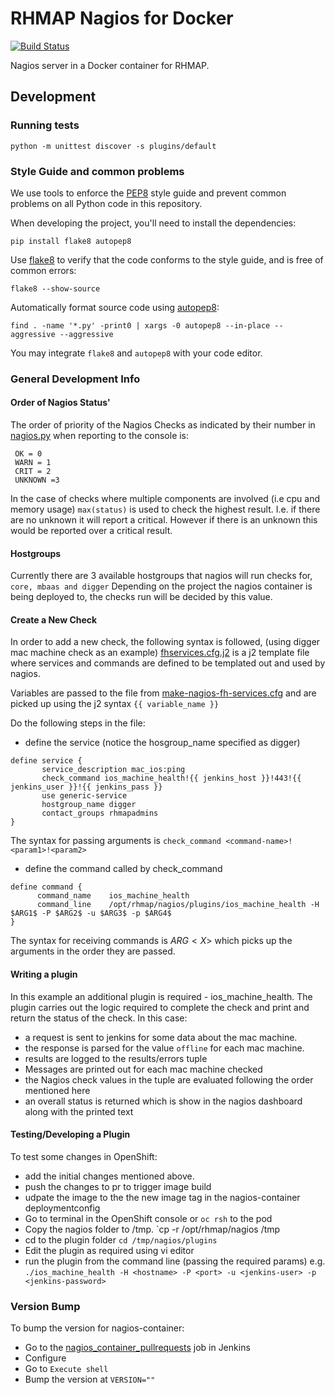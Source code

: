 # RHMAP Nagios for Docker

[![Build Status](https://travis-ci.org/feedhenry/nagios-container.svg?branch=master)](https://travis-ci.org/feedhenry/nagios-container)

Nagios server in a Docker container for RHMAP.

## Development

### Running tests

```
python -m unittest discover -s plugins/default
```

### Style Guide and common problems

We use tools to enforce the [PEP8](https://www.python.org/dev/peps/pep-0008/)
style guide and prevent common problems on all Python code in this repository.

When developing the project, you'll need to install the dependencies:

```
pip install flake8 autopep8
```

Use [flake8](https://pypi.python.org/pypi/flake8) to verify that the code
conforms to the style guide, and is free of common errors:

```
flake8 --show-source
```

Automatically format source code using
[autopep8](https://pypi.python.org/pypi/autopep8):

```
find . -name '*.py' -print0 | xargs -0 autopep8 --in-place --aggressive --aggressive
```

You may integrate `flake8` and `autopep8` with your code editor.

### General Development Info
#### Order of Nagios Status'

The order of priority of the Nagios Checks as indicated by their number in [nagios.py](plugins/default/lib/nagios.py) when reporting to the console is:
```
 OK = 0
 WARN = 1
 CRIT = 2
 UNKNOWN =3
```
In the case of checks where multiple components are involved (i.e cpu and memory usage) `max(status)` is used to check the highest result. I.e. if there are no unknown it will report a critical. However if there is an unknown this would be reported over a critical result.

#### Hostgroups

Currently there are 3 available hostgroups that nagios will run checks for, `core, mbaas and digger` Depending on the project the nagios container is being deployed to, the checks run will be decided by this value.

#### Create a New Check

In order to add a new check, the following syntax is followed, (using digger mac machine check as an example) [fhservices.cfg.j2](https://github.com/feedhenry/nagios-container/blob/master/fhservices.cfg.j2) is a j2 template file where services and commands are defined to be templated out and used by nagios.

Variables are passed to the file from [make-nagios-fh-services.cfg](https://github.com/feedhenry/nagios-container/blob/master/make-nagios-fhservices-cfg#L47-L52) and are picked up using the j2 syntax `{{ variable_name }}`

Do the following steps in the file:

* define the service (notice the hosgroup_name specified as digger)

```
define service {
       service_description mac_ios:ping
       check_command ios_machine_health!{{ jenkins_host }}!443!{{ jenkins_user }}!{{ jenkins_pass }}
       use generic-service
       hostgroup_name digger
       contact_groups rhmapadmins
}
```

The syntax for passing arguments is `check_command <command-name>!<param1>!<param2>` 

* define the command called by check_command
```
define command {
      command_name    ios_machine_health
      command_line    /opt/rhmap/nagios/plugins/ios_machine_health -H $ARG1$ -P $ARG2$ -u $ARG3$ -p $ARG4$
}
```
The syntax for receiving commands is $ARG<X>$ which picks up the arguments in the order they are passed.


#### Writing a plugin

In this example an additional plugin is required - ios_machine_health. The plugin carries out the logic required to complete the check and print and return the status of the check. In this case:

* a request is sent to jenkins for some data about the mac machine.
* the response is parsed for the value `offline` for each mac machine.
* results are logged to the results/errors tuple
* Messages are printed out for each mac machine checked
* the Nagios check values in the tuple are evaluated following the order mentioned here
* an overall status is returned which is show in the nagios dashboard along with the printed text


#### Testing/Developing a Plugin

To test some changes in OpenShift:

* add the initial changes mentioned above.
* push the changes to pr to trigger image build
* udpate the image to the the new image tag in the nagios-container deploymentconfig
* Go to terminal in the OpenShift console or `oc rsh` to the pod
* Copy the nagios folder to /tmp. `cp -r /opt/rhmap/nagios /tmp
* cd to the plugin folder `cd /tmp/nagios/plugins`
* Edit the plugin as required using vi editor
* run the plugin from the command line (passing the required params) e.g. `./ios_machine_health -H <hostname> -P <port> -u <jenkins-user> -p <jenkins-password>`

### Version Bump

To bump the version for nagios-container:

* Go to the [nagios_container_pullrequests](http://bob.feedhenry.net:8080/job/nagios-container_pullrequests/) job in Jenkins
* Configure
* Go to `Execute shell`
* Bump the version at `VERSION=""`